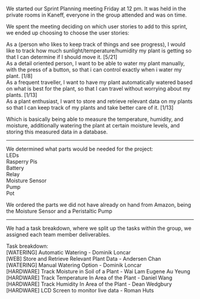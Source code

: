 We started our Sprint Planning meeting Friday at 12 pm. It was held in the private rooms in Kaneff, everyone in the group attended and was on time. 

We spent the meeting deciding on which user stories to add to this sprint, we ended up choosing to choose the user stories: 

As a (person who likes to keep track of things and see progress), I would like to track how much sunlight/temperature/humidity my plant is getting so that I can determine if I should move it. [5/21]<br />
As a detail oriented person, I want to be able to water my plant manually, with the press of a button, so that i can control exactly when i water my plant. [1/8]<br />
As a frequent traveller, I want to have my plant automatically watered based on what is best for the plant, so that I can travel without worrying about my plants. [1/13]<br />
As a plant enthusiast, I want to store and retrieve relevant data on my plants so that I can keep track of my plants and take better care of it. [1/13]<br />

Which is basically being able to measure the temperature, humidity, and moisture, additionally watering the plant at certain moisture levels, and storing this measured data in a database.

-------------------------------------------------------

We determined what parts would be needed for the project:<br />
LEDs<br />
Rasperry Pis<br />
Battery<br />
Relay<br />
Moisture Sensor<br />
Pump<br />
Pot<br />

We ordered the parts we did not have already on hand from Amazon, being the Moisture Sensor and a Peristaltic Pump

--------------------------------------------------------

We had a task breakdown, where we split up the tasks within the group, we assigned each team member deliverables.

Task breakdown:
<br />
[WATERING] Automatic Watering - Dominik Loncar<br />
[WEB] Store and Retrieve Relevant Plant Data - Andersen Chan<br />
[WATERING] Manual Watering Option - Dominik Loncar<br />
[HARDWARE] Track Moisture in Soil of a Plant - Wai Lam Eugene Au Yeung<br />
[HARDWARE] Track Temperature In Area of the Plant - Daniel Wang<br />
[HARDWARE] Track Humidity In Area of the Plant - Dean Wedgbury<br />
[HARDWARE] LCD Screen to monitor live data - Roman Huts<br />

